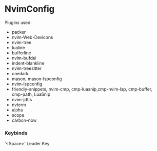 # NvimConfig
Plugins used:
- packer
- nvim-Web-Devicons
- nvim-tree
- lualine
- bufferline
- nvim-bufdel
- indent-blankline
- nvim-treesitter
- onedark
- mason, mason-lspconfig
- nvim-lspconfig
- friendly-snippets, nvim-cmp, cmp-luasnip,cmp-nvim-lsp, cmp-buffer, cmp-path, LuaSnip
- nvim-jdtls
- nvterm
- alpha
- scope
- carbon-now

### Keybinds
'\<Space\>' Leader Key

